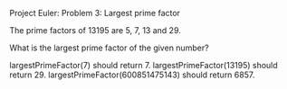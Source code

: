 Project Euler: Problem 3: Largest prime factor

The prime factors of 13195 are 5, 7, 13 and 29.

What is the largest prime factor of the given number?

largestPrimeFactor(7) should return 7.
largestPrimeFactor(13195) should return 29.
largestPrimeFactor(600851475143) should return 6857.